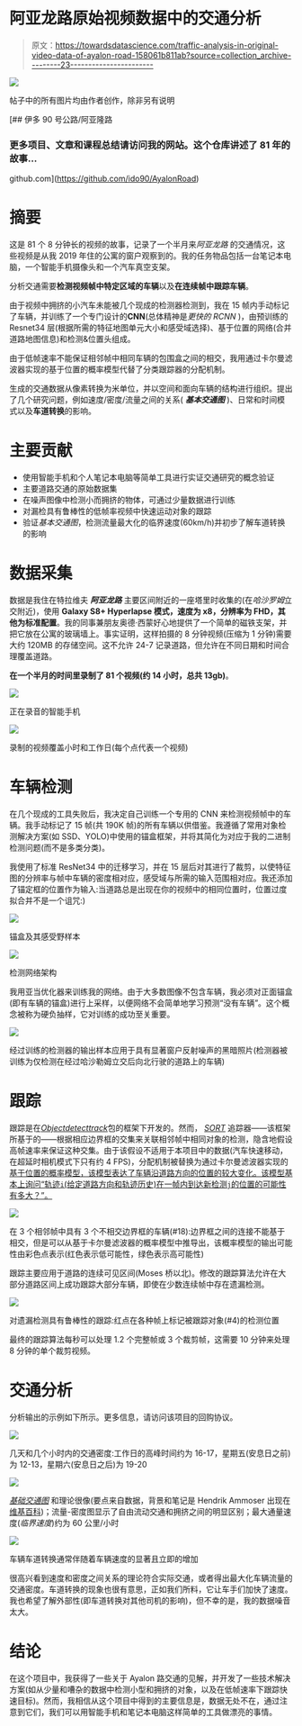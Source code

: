 # 阿亚龙路原始视频数据中的交通分析

> 原文：<https://towardsdatascience.com/traffic-analysis-in-original-video-data-of-ayalon-road-158061b811ab?source=collection_archive---------23----------------------->

![](img/aeb1715932fc04792e172cd87df704ef.png)

帖子中的所有图片均由作者创作，除非另有说明

[](https://github.com/ido90/AyalonRoad) [## 伊多 90 号公路/阿亚隆路

### 更多项目、文章和课程总结请访问我的网站。这个仓库讲述了 81 年的故事…

github.com](https://github.com/ido90/AyalonRoad) 

# 摘要

这是 81 个 8 分钟长的视频的故事，记录了一个半月来*阿亚龙路* 的交通情况，这些视频是从我 2019 年住的公寓的窗户观察到的。我的任务物品包括一台笔记本电脑，一个智能手机摄像头和一个汽车真空支架。

分析交通需要**检测视频帧中特定区域的车辆**以及**在连续帧中跟踪车辆**。

由于视频中拥挤的小汽车未能被几个现成的检测器检测到，我在 15 帧内手动标记了车辆，并训练了一个专门设计的**CNN**(总体精神是*更快的 RCNN* )，由预训练的 Resnet34 层(根据所需的特征地图单元大小和感受域选择)、基于位置的网络(合并道路地图信息)和检测&位置头组成。

由于低帧速率不能保证相邻帧中相同车辆的包围盒之间的相交，我用通过卡尔曼滤波器实现的基于位置的概率模型代替了分类跟踪器的分配机制。

生成的交通数据从像素转换为米单位，并以空间和面向车辆的结构进行组织。提出了几个研究问题，例如速度/密度/流量之间的关系( ***基本交通图*** )、日常和时间模式以及**车道转换**的影响。

# 主要贡献

*   使用智能手机和个人笔记本电脑等简单工具进行实证交通研究的概念验证
*   主要道路交通的原始数据集
*   在噪声图像中检测小而拥挤的物体，可通过少量数据进行训练
*   对漏检具有鲁棒性的低帧率视频中快速运动对象的跟踪
*   验证*基本交通图*，检测流量最大化的临界速度(60km/h)并初步了解车道转换的影响

# 数据采集

数据是我住在特拉维夫 ***阿亚龙路*** 主要区间附近的一座塔里时收集的(在*哈沙罗姆*立交附近)，使用 **Galaxy S8+ Hyperlapse 模式，速度为 x8，分辨率为 FHD，其他为标准配置**。我的同事兼朋友奥德·西蒙好心地提供了一个简单的磁铁支架，并把它放在公寓的玻璃墙上。事实证明，这样拍摄的 8 分钟视频(压缩为 1 分钟)需要大约 120MB 的存储空间。这不允许 24-7 记录道路，但允许在不同日期和时间合理覆盖道路。

**在一个半月的时间里录制了 81 个视频(约 14 小时，总共 13gb)**。

![](img/b2b6f9e541e6a3043573c12f5acb5b8e.png)

正在录音的智能手机

![](img/d4e5653ab48b7b1154a1021c2fc7b8d2.png)

录制的视频覆盖小时和工作日(每个点代表一个视频)

# 车辆检测

在几个现成的工具失败后，我决定自己训练一个专用的 CNN 来检测视频帧中的车辆。我手动标记了 15 帧(共 190K 帧)的所有车辆以供借鉴。我遵循了常用对象检测解决方案(如 SSD、YOLO)中使用的锚盒框架，并将其简化为对应于我的二进制检测问题(而不是多类分类)。

我使用了标准 ResNet34 中的迁移学习，并在 15 层后对其进行了裁剪，以使特征图的分辨率与帧中车辆的密度相对应，感受域与所需的输入范围相对应。我还添加了锚定框的位置作为输入:当道路总是出现在你的视频中的相同位置时，位置过度拟合并不是一个诅咒:)

![](img/9ad14e05d1674c48f27dc6ef530782b9.png)

锚盒及其感受野样本

![](img/64652b0ae4ab592c07de31d22d98971f.png)

检测网络架构

我用亚当优化器来训练我的网络。由于大多数图像不包含车辆，我必须对正面锚盒(即有车辆的锚盒)进行上采样，以便网络不会简单地学习预测“没有车辆”。这个概念被称为硬负抽样，它对训练的成功至关重要。

![](img/54efd7db4ada07e110d421bd66c0a3de.png)

经过训练的检测器的输出样本应用于具有显著窗户反射噪声的黑暗照片(检测器被训练为仅检测在经过哈沙勒姆立交后向北行驶的道路上的车辆)

# 跟踪

跟踪是在[*Objectdetecttrack*](https://github.com/cfotache/pytorch_objectdetecttrack)包的框架下开发的。然而， [*SORT*](https://arxiv.org/abs/1602.00763) 追踪器——该框架所基于的——根据相应边界框的交集来关联相邻帧中相同对象的检测，隐含地假设高帧速率来保证这种交集。由于该假设不适用于本项目中的数据(汽车快速移动，在超延时相机模式下只有约 4 FPS)，分配机制被替换为通过卡尔曼滤波器实现的[基于位置的概率模型，该模型表达了车辆沿道路方向的位置的较大变化。该模型基本上询问“轨迹`i`(给定道路方向和轨迹历史)在一帧内到达新检测`j`的位置的可能性有多大？”。](https://github.com/ido90/AyalonRoad/tree/master/Tracker#kalman-filter-based-probabilistic-model-for-objects-assignment)

![](img/0dc4ab66656b42b1d98e603bc24ceaeb.png)

在 3 个相邻帧中具有 3 个不相交边界框的车辆(#18):边界框之间的连接不能基于相交，但是可以从基于卡尔曼滤波器的概率模型中推导出，该概率模型的输出可能性由彩色点表示(红色表示低可能性，绿色表示高可能性)

跟踪主要应用于道路的连续可见区间(Moses 桥以北)。修改的跟踪算法允许在大部分道路区间上成功跟踪大部分车辆，即使在少数连续帧中存在遗漏检测。

![](img/663f374afa632c279f694ceb760188f4.png)

对遗漏检测具有鲁棒性的跟踪:红点在各种帧上标记被跟踪对象(#4)的检测位置

最终的跟踪算法每秒可以处理 1.2 个完整帧或 3 个裁剪帧，这需要 10 分钟来处理 8 分钟的单个裁剪视频。

# 交通分析

分析输出的示例如下所示。更多信息，请访问该项目的回购协议。

![](img/58bf73d09150e6381896ff96e036deb5.png)

几天和几个小时内的交通密度:工作日的高峰时间约为 16-17，星期五(安息日之前)为 12-13，星期六(安息日之后)为 19-20

![](img/b1f1b1c65d63519408622de00cd689b1.png)

[*基础交通图*](https://en.wikipedia.org/wiki/Fundamental_diagram_of_traffic_flow) 和理论很像(要点来自数据，背景和笔记是 Hendrik Ammoser 出现在[维基百科](https://en.wikipedia.org/wiki/Fundamental_diagram_of_traffic_flow))；流量-密度图显示了自由流动交通和拥挤之间的明显区别；最大通量速度(*临界速度*)约为 60 公里/小时

![](img/75d162717ce8ce12cf02741c0e267068.png)

车辆车道转换通常伴随着车辆速度的显著且立即的增加

很高兴看到速度和密度之间关系的理论符合实际交通，或者得出最大化车辆流量的交通密度。车道转换的现象也很有意思，正如我们所料，它让车手们加快了速度。我也希望了解外部性(即车道转换对其他司机的影响)，但不幸的是，我的数据噪音太大。

# 结论

在这个项目中，我获得了一些关于 Ayalon 路交通的见解，并开发了一些技术解决方案(如从少量和嘈杂的数据中检测小型和拥挤的对象，以及在低帧速率下跟踪快速目标)。然而，我相信从这个项目中得到的主要信息是，数据无处不在，通过注意到它们，我们可以用智能手机和笔记本电脑这样简单的工具做漂亮的事情。